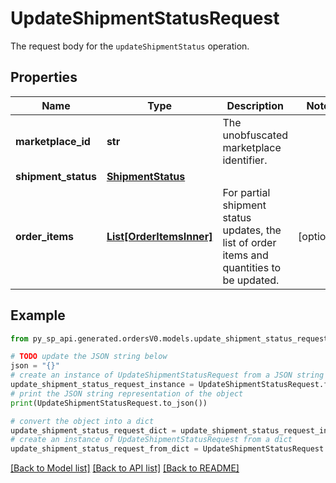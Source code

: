 # UpdateShipmentStatusRequest

The request body for the `updateShipmentStatus` operation.

## Properties

Name | Type | Description | Notes
------------ | ------------- | ------------- | -------------
**marketplace_id** | **str** | The unobfuscated marketplace identifier. | 
**shipment_status** | [**ShipmentStatus**](ShipmentStatus.md) |  | 
**order_items** | [**List[OrderItemsInner]**](OrderItemsInner.md) | For partial shipment status updates, the list of order items and quantities to be updated. | [optional] 

## Example

```python
from py_sp_api.generated.ordersV0.models.update_shipment_status_request import UpdateShipmentStatusRequest

# TODO update the JSON string below
json = "{}"
# create an instance of UpdateShipmentStatusRequest from a JSON string
update_shipment_status_request_instance = UpdateShipmentStatusRequest.from_json(json)
# print the JSON string representation of the object
print(UpdateShipmentStatusRequest.to_json())

# convert the object into a dict
update_shipment_status_request_dict = update_shipment_status_request_instance.to_dict()
# create an instance of UpdateShipmentStatusRequest from a dict
update_shipment_status_request_from_dict = UpdateShipmentStatusRequest.from_dict(update_shipment_status_request_dict)
```
[[Back to Model list]](../README.md#documentation-for-models) [[Back to API list]](../README.md#documentation-for-api-endpoints) [[Back to README]](../README.md)


